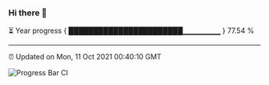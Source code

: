 ### Hi there 👋

⏳ Year progress { ███████████████████████▁▁▁▁▁▁▁ } 77.54 %

---

⏰ Updated on Mon, 11 Oct 2021 00:40:10 GMT

![Progress Bar CI](https://github.com/liununu/liununu/workflows/Progress%20Bar%20CI/badge.svg)
